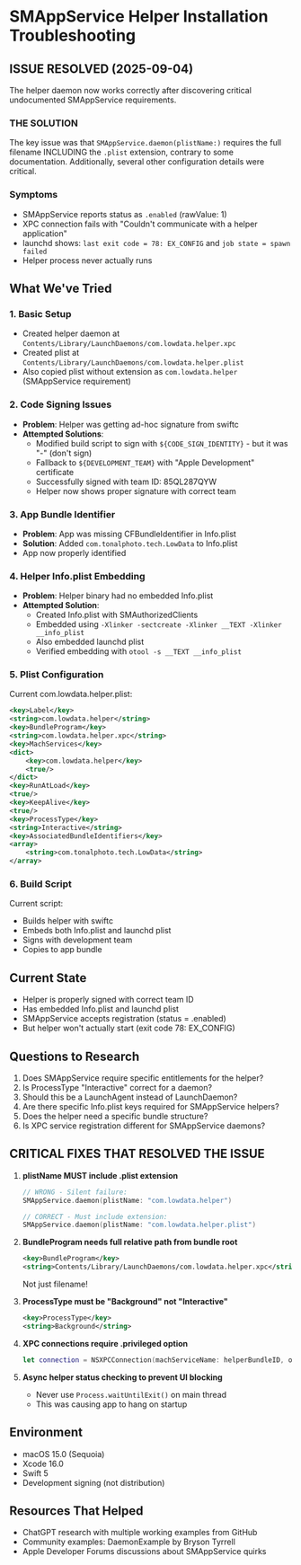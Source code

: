# SMAppService Helper Installation Troubleshooting

## ISSUE RESOLVED (2025-09-04)
The helper daemon now works correctly after discovering critical undocumented SMAppService requirements.

### THE SOLUTION
The key issue was that `SMAppService.daemon(plistName:)` requires the full filename INCLUDING the `.plist` extension, contrary to some documentation. Additionally, several other configuration details were critical.

### Symptoms
- SMAppService reports status as `.enabled` (rawValue: 1)
- XPC connection fails with "Couldn't communicate with a helper application"
- launchd shows: `last exit code = 78: EX_CONFIG` and `job state = spawn failed`
- Helper process never actually runs

## What We've Tried

### 1. Basic Setup
- Created helper daemon at `Contents/Library/LaunchDaemons/com.lowdata.helper.xpc`
- Created plist at `Contents/Library/LaunchDaemons/com.lowdata.helper.plist`
- Also copied plist without extension as `com.lowdata.helper` (SMAppService requirement)

### 2. Code Signing Issues
- **Problem**: Helper was getting ad-hoc signature from swiftc
- **Attempted Solutions**:
  - Modified build script to sign with `${CODE_SIGN_IDENTITY}` - but it was "-" (don't sign)
  - Fallback to `${DEVELOPMENT_TEAM}` with "Apple Development" certificate
  - Successfully signed with team ID: 85QL287QYW
  - Helper now shows proper signature with correct team

### 3. App Bundle Identifier
- **Problem**: App was missing CFBundleIdentifier in Info.plist
- **Solution**: Added `com.tonalphoto.tech.LowData` to Info.plist
- App now properly identified

### 4. Helper Info.plist Embedding
- **Problem**: Helper binary had no embedded Info.plist
- **Attempted Solution**: 
  - Created Info.plist with SMAuthorizedClients
  - Embedded using `-Xlinker -sectcreate -Xlinker __TEXT -Xlinker __info_plist`
  - Also embedded launchd plist
  - Verified embedding with `otool -s __TEXT __info_plist`

### 5. Plist Configuration
Current com.lowdata.helper.plist:
```xml
<key>Label</key>
<string>com.lowdata.helper</string>
<key>BundleProgram</key>
<string>com.lowdata.helper.xpc</string>
<key>MachServices</key>
<dict>
    <key>com.lowdata.helper</key>
    <true/>
</dict>
<key>RunAtLoad</key>
<true/>
<key>KeepAlive</key>
<true/>
<key>ProcessType</key>
<string>Interactive</string>
<key>AssociatedBundleIdentifiers</key>
<array>
    <string>com.tonalphoto.tech.LowData</string>
</array>
```

### 6. Build Script
Current script:
- Builds helper with swiftc
- Embeds both Info.plist and launchd plist
- Signs with development team
- Copies to app bundle

## Current State
- Helper is properly signed with correct team ID
- Has embedded Info.plist and launchd plist  
- SMAppService accepts registration (status = .enabled)
- But helper won't actually start (exit code 78: EX_CONFIG)

## Questions to Research
1. Does SMAppService require specific entitlements for the helper?
2. Is ProcessType "Interactive" correct for a daemon?
3. Should this be a LaunchAgent instead of LaunchDaemon?
4. Are there specific Info.plist keys required for SMAppService helpers?
5. Does the helper need a specific bundle structure?
6. Is XPC service registration different for SMAppService daemons?

## CRITICAL FIXES THAT RESOLVED THE ISSUE

1. **plistName MUST include .plist extension**
   ```swift
   // WRONG - Silent failure:
   SMAppService.daemon(plistName: "com.lowdata.helper")
   
   // CORRECT - Must include extension:
   SMAppService.daemon(plistName: "com.lowdata.helper.plist")
   ```

2. **BundleProgram needs full relative path from bundle root**
   ```xml
   <key>BundleProgram</key>
   <string>Contents/Library/LaunchDaemons/com.lowdata.helper.xpc</string>
   ```
   Not just filename!

3. **ProcessType must be "Background" not "Interactive"**
   ```xml
   <key>ProcessType</key>
   <string>Background</string>
   ```

4. **XPC connections require .privileged option**
   ```swift
   let connection = NSXPCConnection(machServiceName: helperBundleID, options: .privileged)
   ```

5. **Async helper status checking to prevent UI blocking**
   - Never use `Process.waitUntilExit()` on main thread
   - This was causing app to hang on startup

## Environment
- macOS 15.0 (Sequoia)
- Xcode 16.0
- Swift 5
- Development signing (not distribution)

## Resources That Helped
- ChatGPT research with multiple working examples from GitHub
- Community examples: DaemonExample by Bryson Tyrrell
- Apple Developer Forums discussions about SMAppService quirks